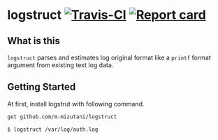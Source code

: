 # logstruct [![Travis-CI](https://travis-ci.org/m-mizutani/logstruct.svg)](https://travis-ci.org/m-mizutani/logstruct) [![Report card](https://goreportcard.com/badge/github.com/m-mizutani/logstruct)](https://goreportcard.com/report/github.com/m-mizutani/logstruct) 

## What is this

`logstruct` parses and estimates log original format like a `printf` format argument from existing text log data.

## Getting Started

At first, install logstrut with following command.

```bash
get github.com/m-mizutani/logstruct
```

```bash
$ logstruct /var/log/auth.log

```

